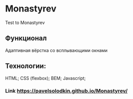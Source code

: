 # Monastyrev

Test to Monastyrev

## Функционал

Адаптивная вёрстка со всплывающими окнами

## Технологии:

HTML; CSS (flexbox); BEM; Javascript;

### Link https://pavelsolodkin.github.io/Monastyrev/
